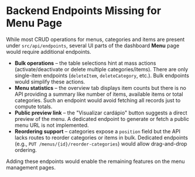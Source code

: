 # Backend Endpoints Missing for Menu Page

While most CRUD operations for menus, categories and items are present under `src/api/endpoints`, several UI parts of the dashboard **Menu** page would require additional endpoints.

- **Bulk operations** – the table selections hint at mass actions (activate/deactivate or delete multiple categories/items). There are only single-item endpoints (`deleteItem`, `deleteCategory`, etc.). Bulk endpoints would simplify these actions.
- **Menu statistics** – the overview tab displays item counts but there is no API providing a summary like number of items, available items or total categories. Such an endpoint would avoid fetching all records just to compute totals.
- **Public preview link** – the "Visualizar cardápio" button suggests a direct preview of the menu. A dedicated endpoint to generate or fetch a public menu URL is not implemented.
- **Reordering support** – categories expose a `position` field but the API lacks routes to reorder categories or items in bulk. Dedicated endpoints (e.g., `PUT /menus/{id}/reorder-categories`) would allow drag-and-drop ordering.

Adding these endpoints would enable the remaining features on the menu management pages.
